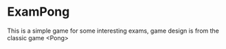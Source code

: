 # ExamPong
This is a simple game for some interesting exams, game design is from the classic game &lt;Pong>
